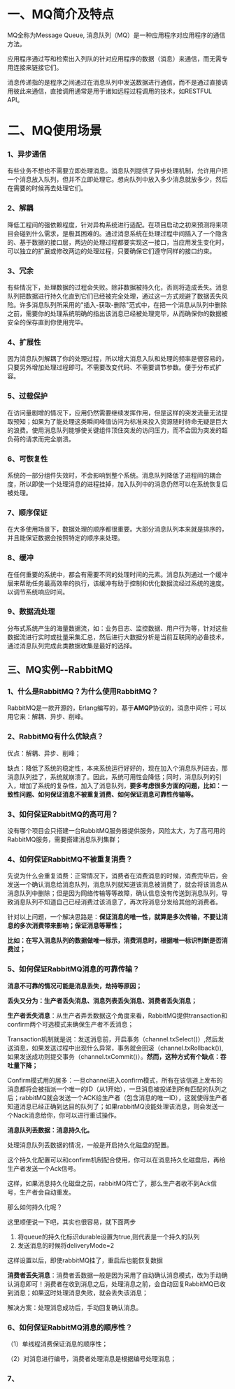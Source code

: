# 一、MQ简介及特点

MQ全称为Message Queue, 消息队列（MQ）是一种应用程序对应用程序的通信方法。

应用程序通过写和检索出入列队的针对应用程序的数据（消息）来通信，而无需专用连接来链接它们。

消息传递指的是程序之间通过在消息队列中发送数据进行通信，而不是通过直接调用彼此来通信，直接调用通常是用于诸如远程过程调用的技术，如RESTFUL API。


# 二、MQ使用场景

### 1、异步通信

有些业务不想也不需要立即处理消息。消息队列提供了异步处理机制，允许用户把一个消息放入队列，但并不立即处理它。想向队列中放入多少消息就放多少，然后在需要的时候再去处理它们。

### 2、解耦

降低工程间的强依赖程度，针对异构系统进行适配。在项目启动之初来预测将来项目会碰到什么需求，是极其困难的。通过消息系统在处理过程中间插入了一个隐含的、基于数据的接口层，两边的处理过程都要实现这一接口，当应用发生变化时，可以独立的扩展或修改两边的处理过程，只要确保它们遵守同样的接口约束。

### 3、冗余

有些情况下，处理数据的过程会失败。除非数据被持久化，否则将造成丢失。消息队列把数据进行持久化直到它们已经被完全处理，通过这一方式规避了数据丢失风险。许多消息队列所采用的"插入-获取-删除"范式中，在把一个消息从队列中删除之前，需要你的处理系统明确的指出该消息已经被处理完毕，从而确保你的数据被安全的保存直到你使用完毕。

### 4、扩展性

因为消息队列解耦了你的处理过程，所以增大消息入队和处理的频率是很容易的，只要另外增加处理过程即可。不需要改变代码、不需要调节参数。便于分布式扩容。

### 5、过载保护

在访问量剧增的情况下，应用仍然需要继续发挥作用，但是这样的突发流量无法提取预知；如果为了能处理这类瞬间峰值访问为标准来投入资源随时待命无疑是巨大的浪费。使用消息队列能够使关键组件顶住突发的访问压力，而不会因为突发的超负荷的请求而完全崩溃。

### 6、可恢复性

系统的一部分组件失效时，不会影响到整个系统。消息队列降低了进程间的耦合度，所以即使一个处理消息的进程挂掉，加入队列中的消息仍然可以在系统恢复后被处理。

### 7、顺序保证

在大多使用场景下，数据处理的顺序都很重要。大部分消息队列本来就是排序的，并且能保证数据会按照特定的顺序来处理。

### 8、缓冲

在任何重要的系统中，都会有需要不同的处理时间的元素。消息队列通过一个缓冲层来帮助任务最高效率的执行，该缓冲有助于控制和优化数据流经过系统的速度。以调节系统响应时间。

###  9、数据流处理 

分布式系统产生的海量数据流，如：业务日志、监控数据、用户行为等，针对这些数据流进行实时或批量采集汇总，然后进行大数据分析是当前互联网的必备技术，通过消息队列完成此类数据收集是最好的选择。

## 三、MQ实例--RabbitMQ

### 1、什么是RabbitMQ？为什么使用RabbitMQ？

RabbitMQ是一款开源的，Erlang编写的，基于**AMQP**协议的，消息中间件；可以用它来：解耦、异步、削峰。

### 2、RabbitMQ有什么优缺点？

优点：解耦、异步、削峰；

缺点：降低了系统的稳定性，本来系统运行好好的，现在加入个消息队列进去，那消息队列挂了，系统就崩溃了。因此，系统可用性会降低；同时，消息队列的引入，增加了系统的复杂性，加入了消息队列，**要多考虑很多方面的问题，比如：一致性问题、如何保证消息不被重复消费、如何保证消息可靠性传输等。**

### 3、如何保证RabbitMQ的高可用？

没有哪个项目会只搭建一台RabbitMQ服务器提供服务，风险太大，为了高可用的RabbitMQ服务，需要搭建消息队列集群；

### 4、如何保证RabbitMQ不被重复消费？

先说为什么会重复消费：正常情况下，消费者在消费消息的时候，消费完毕后，会发送一个确认消息给消息队列，消息队列就知道该消息被消费了，就会将该消息从消息队列中删除；但是因为网络传输等等故障，确认信息没有传送到消息队列，导致消息队列不知道自己已经消费过该消息了，再次将消息分发给其他的消费者。

针对以上问题，一个解决思路是：**保证消息的唯一性，就算是多次传输，不要让消息的多次消费带来影响；保证消息等幂性；**

**比如：在写入消息队列的数据做唯一标示，消费消息时，根据唯一标识判断是否消费过；**

### 5、如何保证RabbitMQ消息的可靠传输？

**消息不可靠的情况可能是消息丢失，劫持等原因；**

**丢失又分为：生产者丢失消息、消息列表丢失消息、消费者丢失消息；**

**生产者丢失消息**：从生产者弄丢数据这个角度来看，RabbitMQ提供transaction和confirm两个可选模式来确保生产者不丢消息；

Transaction机制就是说：发送消息前，开启事务（channel.txSelect()）,然后发送消息，如果发送过程中出现什么异常，事务就会回滚（channel.txRollback()), 如果发送成功则提交事务（channel.txCommit()）。**然而，这种方式有个缺点：吞吐量下降；**

Confirm模式用的居多：一旦channel进入confirm模式，所有在该信道上发布的消息都将会被指派一个唯一的ID（从1开始），一旦消息被投递到所有匹配的队列之后；rabbitMQ就会发送一个ACK给生产者（包含消息的唯一ID），这就使得生产者知道消息已经正确到达目的队列了；如果rabbitMQ没能处理该消息，则会发送一个Nack消息给你，你可以进行重试操作。

**消息队列丢数据：消息持久化。**

处理消息队列丢数据的情况，一般是开启持久化磁盘的配置。

这个持久化配置可以和confirm机制配合使用，你可以在消息持久化磁盘后，再给生产者发送一个Ack信号。

这样，如果消息持久化磁盘之前，rabbitMQ阵亡了，那么生产者收不到Ack信号，生产者会自动重发。

那么如何持久化呢？

这里顺便说一下吧，其实也很容易，就下面两步

1. 将queue的持久化标识durable设置为true,则代表是一个持久的队列
2. 发送消息的时候将deliveryMode=2

这样设置以后，即使rabbitMQ挂了，重启后也能恢复数据

 **消费者丢失消息**：消费者丢数据一般是因为采用了自动确认消息模式，改为手动确认消息即可！消费者在收到消息之后，处理消息之前，会自动回复RabbitMQ已收到消息；如果这时处理消息失败，就会丢失该消息；

解决方案：处理消息成功后，手动回复确认消息。

### 6、如何保证RabbitMQ消息的顺序性？

（1）单线程消费保证消息的顺序性；

（2）对消息进行编号，消费者处理消息是根据编号处理消息；

### 7、

